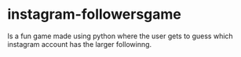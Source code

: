 # instagram-followersgame
Is a fun game made using python where the user gets to guess which instagram account has the larger followinng.
